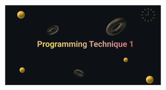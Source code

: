 <h1>
<p align=”center”>
<img width=”200" height=”200" src="https://github.com/SabrinaHeng/Programming-Technique-1/blob/main/Make%20your%20README%20(2).png" alt=”my banner”>
</p>
</h1>
